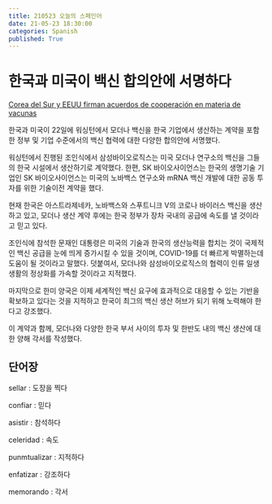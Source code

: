 ```yaml
---
title: 210523 오늘의 스페인어
date: 21-05-23 18:30:00
categories: Spanish
published: True
---
```


# 한국과 미국이 백신 합의안에 서명하다

[Corea del Sur y EEUU firman acuerdos de cooperación en materia de vacunas](http://world.kbs.co.kr/service/news_view.htm?lang=s&Seq_Code=75895)

한국과 미국이 22일에 워싱턴에서 모더나 백신을 한국 기업에서 생산하는 계약을 포함한 정부 및 기업 수준에서의 백신 협력에 대한 다양한 합의안에 서명했다.

워싱턴에서 진행된 조인식에서 삼성바이오로직스는 미국 모더나 연구소의 백신을 그들의 한국 시설에서 생산하기로 계약했다. 한편, SK 바이오사이언스는 한국의 생명기술 기업인 SK 바이오사이언스는 미국의 노바백스 연구소와 mRNA 백신 개발에 대한 공동 투자를 위한 기술이전 계약을 했다.

현재 한국은 아스트라제네카, 노바백스와 스푸트니크 V의 코로나 바이러스 백신을 생산하고 있고, 모더나 생산 계약 후에는 한국 정부가 장차 국내의 공급에 속도를 낼 것이라고 믿고 있다.

조인식에 참석한 문재인 대통령은 미국의 기술과 한국의 생산능력을 합치는 것이 국제적인 백신 공급을 눈에 띄게 증가시킬 수 있을 것이며, COVID-19를 더 빠르게 박멸하는데 도움이 될 것이라고 말했다. 덧붙여서, 모더나와 삼성바이오로직스의 협력이 인류 일생생활의 정상화를 가속할 것이라고 지적했다.

마지막으로 한미 양국은 이제 세계적인 백신 요구에 효과적으로 대응할 수 있는 기반을 확보하고 있다는 것을 지적하고 한국이 최그의 백신 생산 허브가 되기 위해 노력해야 한다고 강조했다.

이 계약과 함께, 모더나와 다양한 한국 부서 사이의 투자 및 한반도 내의 백신 생산에 대한 양해 각서를 작성했다.

## 단어장

sellar : 도장을 찍다

confíar : 믿다

asistir : 참석하다

celeridad : 속도

punmtualizar : 지적하다

enfatizar : 강조하다

memorando : 각서
